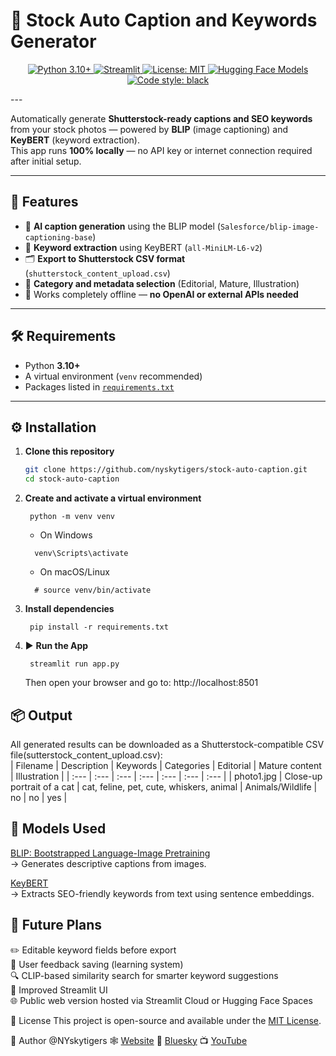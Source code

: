 # 📸 Stock Auto Caption and Keywords Generator

<!-- Badges -->
<p align="center">
  <a href="https://www.python.org/downloads/release/python-3100/">
    <img src="https://img.shields.io/badge/Python-3.10+-blue.svg" alt="Python 3.10+">
  </a>
  <a href="https://www.streamlit.io/">
    <img src="https://img.shields.io/badge/Framework-Streamlit-red.svg" alt="Streamlit">
  </a>
  <a href="https://opensource.org/licenses/MIT">
    <img src="https://img.shields.io/badge/License-MIT-yellow.svg" alt="License: MIT">
  </a>
  <a href="https://huggingface.co/models">
    <img src="https://img.shields.io/badge/%F0%9F%A4%97%20Models-Hugging%20Face-blue" alt="Hugging Face Models">
  </a>
  <a href="https://github.com/psf/black">
    <img src="https://img.shields.io/badge/code%20style-black-000000.svg" alt="Code style: black">
  </a>
</p>
---

Automatically generate **Shutterstock-ready captions and SEO keywords** from your stock photos — powered by **BLIP** (image captioning) and **KeyBERT** (keyword extraction).  
This app runs **100% locally** — no API key or internet connection required after initial setup.

---

## 🚀 Features
- 🧠 **AI caption generation** using the BLIP model (`Salesforce/blip-image-captioning-base`)
- 🔑 **Keyword extraction** using KeyBERT (`all-MiniLM-L6-v2`)
- 🗂️ **Export to Shutterstock CSV format** (`shutterstock_content_upload.csv`)
- 🎨 **Category and metadata selection** (Editorial, Mature, Illustration)
- 💾 Works completely offline — **no OpenAI or external APIs needed**

---

## 🛠️ Requirements
- Python **3.10+**
- A virtual environment (`venv` recommended)
- Packages listed in [`requirements.txt`](./requirements.txt)

---

## ⚙️ Installation

1. **Clone this repository**
   ```bash
   git clone https://github.com/nyskytigers/stock-auto-caption.git
   cd stock-auto-caption

2. **Create and activate a virtual environment**
   ```
    python -m venv venv
   ```
   - On Windows
   ```
     venv\Scripts\activate
   ```
   - On macOS/Linux
   ```
     # source venv/bin/activate  
   ```
3. **Install dependencies**
   ```
    pip install -r requirements.txt

4. ▶️ **Run the App**  
   ```
    streamlit run app.py
   ```

   Then open your browser and go to: http://localhost:8501  

## 📦 Output  
All generated results can be downloaded as a Shutterstock-compatible CSV file(sutterstock_content_upload.csv):  
| Filename | Description | Keywords | Categories | Editorial | Mature content | Illustration |
| :--- | :--- | :--- | :--- | :--- | :--- | :--- |
| photo1.jpg | Close-up portrait of a cat | cat, feline, pet, cute, whiskers, animal | Animals/Wildlife | no | no | yes |

## 🧠 Models Used  
[BLIP: Bootstrapped Language-Image Pretraining](https://huggingface.co/Salesforce/blip-image-captioning-base)  
→ Generates descriptive captions from images.

[KeyBERT](https://github.com/MaartenGr/KeyBERT)  
→ Extracts SEO-friendly keywords from text using sentence embeddings.


## 🧩 **Future Plans**  
✏️ Editable keyword fields before export  
💬 User feedback saving (learning system)  
🔍 CLIP-based similarity search for smarter keyword suggestions  
🎨 Improved Streamlit UI  
🌐 Public web version hosted via Streamlit Cloud or Hugging Face Spaces  

🪪 License
This project is open-source and available under the [MIT License](https://github.com/nyskytigers/stock-auto-caption/blob/main/LICENSE).

👤 Author
@NYskytigers 🕸️ [Website](nyskytigers.com) 🦋 [Bluesky](bsky.app/profile/nyskytigers.bsky.social) 📺 [YouTube](www.youtube.com/@NYskytigers)
